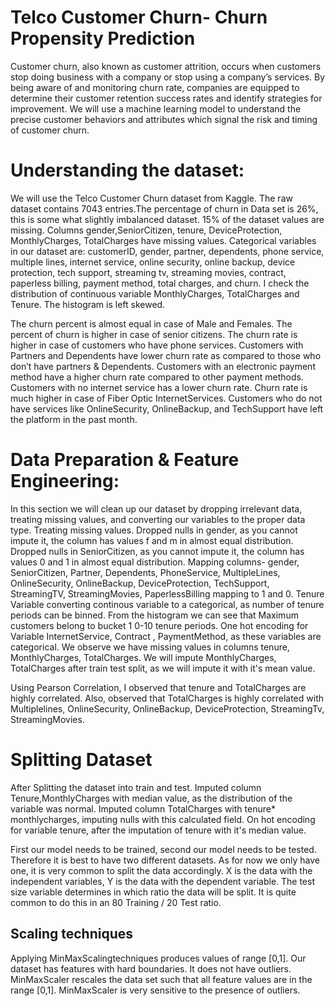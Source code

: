 # Telco Customer Churn- Churn Propensity Prediction

Customer churn, also known as customer attrition, occurs when customers stop doing business with a company or stop using a company’s services. By being aware of and monitoring churn rate, companies are equipped to determine their customer retention success rates and identify strategies for improvement. We will use a machine learning model to understand the precise customer behaviors and attributes which signal the risk and timing of customer churn.

# Understanding the dataset:
We will use the Telco Customer Churn dataset from Kaggle. The raw dataset contains 7043 entries.The percentage of churn in Data set is 26%, this is some what slightly imbalanced dataset.
15% of the dataset values are missing. Columns gender,SeniorCitizen, tenure, DeviceProtection, MonthlyCharges, TotalCharges have missing values. 
Categorical variables in our dataset are: customerID, gender, partner, dependents, phone service, multiple lines, internet service, online security, online backup, device protection, tech support, streaming tv, streaming movies, contract, paperless billing, payment method, total charges, and churn.
I check the distribution of continuous variable MonthlyCharges, TotalCharges and Tenure. The histogram is left skewed.

The churn percent is almost equal in case of Male and Females.
The percent of churn is higher in case of senior citizens.
The churn rate is higher in case of customers who have phone services.
Customers with Partners and Dependents have lower churn rate as compared to those who don’t have partners & Dependents.
Customers with an electronic payment method have a higher churn rate compared to other payment methods.
Customers with no internet service has a lower churn rate.
Churn rate is much higher in case of Fiber Optic InternetServices. Customers who do not have services like OnlineSecurity, OnlineBackup, and TechSupport have left the platform in the past month.

# Data Preparation & Feature Engineering:
In this section we will clean up our dataset by dropping irrelevant data, treating missing values, and converting our variables to the proper data type. 
Treating missing values.
Dropped nulls in gender, as you cannot impute it, the column has values f and m in almost equal distribution.
Dropped nulls in SeniorCitizen, as you cannot impute it, the column has values 0 and 1 in almost equal distribution.
Mapping columns- gender, SeniorCitizen, Partner, Dependents, PhoneService, MultipleLines, OnlineSecurity, OnlineBackup, DeviceProtection, TechSupport, StreamingTV, StreamingMovies, PaperlessBilling mapping to 1 and 0.
Tenure Variable converting continous variable to a categorical, as number of tenure periods can be binned.
From the histogram we can see that Maximum customers belong to bucket 1 0-10 tenure periods. 
One hot encoding for Variable InternetService, Contract , PaymentMethod, as these variables are categorical.
We observe we have missing values in columns tenure, MonthlyCharges, TotalCharges. We will impute MonthlyCharges, TotalCharges after train test split, as we will impute it with it's mean value. 

Using Pearson Correlation, I observed that tenure and TotalCharges are highly correlated. Also, observed that TotalCharges is highly correlated with Multiplelines, OnlineSecurity, OnlineBackup, DeviceProtection, StreamingTv, StreamingMovies.
# Splitting Dataset
After Splitting the dataset into train and test. Imputed column Tenure,MonthlyCharges with median value, as the distribution of the variable was normal. Imputed column TotalCharges with tenure* monthlycharges, imputing nulls with this calculated field. 
On hot encoding for variable tenure, after the imputation of tenure with it's median value.

First our model needs to be trained, second our model needs to be tested. Therefore it is best to have two different datasets. As for now we only have one, it is very common to split the data accordingly. X is the data with the independent variables, Y is the data with the dependent variable. The test size variable determines in which ratio the data will be split. It is quite common to do this in an 80 Training / 20 Test ratio.

## Scaling techniques
Applying MinMaxScalingtechniques produces values of range [0,1]. Our dataset has features with hard boundaries. It does not have outliers. MinMaxScaler rescales the data set such that all feature values are in the range [0,1]. MinMaxScaler is very sensitive to the presence of outliers.
